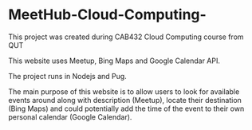 # MeetHub-Cloud-Computing-
This project was created during CAB432 Cloud Computing course from QUT

This website uses Meetup, Bing Maps and Google Calendar API. 

The project runs in Nodejs and Pug.

The main purpose of this website is to allow users to look for available events around along with description (Meetup), locate their destination (Bing Maps) and could potentially add the time of the event to their own personal calendar (Google Calendar).
